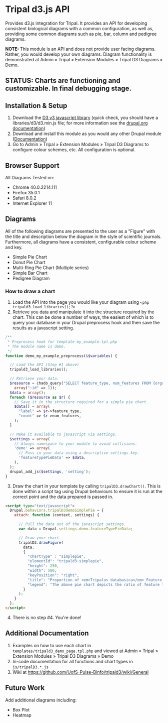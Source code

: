 # Tripal d3.js API
Provides d3.js integration for Tripal. It provides an API for developing consistent
biological diagrams with a common configuration, as well as, providing some
common diagrams such as pie, bar, column and pedigree diagrams.

**NOTE:** This module is an API and does not provide user facing diagrams.
Rather, you would develop your own diagrams. Diagram functionality is
demonstrated at Admin » Tripal » Extension Modules » Tripal D3 Diagrams » Demo.

## STATUS: Charts are functioning and customizable. In final debugging stage.

## Installation & Setup
1. Download the [D3 v3 javascript library](http://d3js.org/) (quick check, you should have a libraries/d3/d3.min.js file; for more information see the [drupal.org documentation](https://www.drupal.org/node/1440066))
2. Download and install this module as you would any other Drupal module ([Documentation](https://www.drupal.org/documentation/install/modules-themes))
3. Go to Admin » Tripal » Extension Modules » Tripal D3 Diagrams to
configure colour schemes, etc. All configuration is optional.

## Browser Support
All Diagrams Tested on:
- Chrome 40.0.2214.111
- Firefox 35.0.1
- Safari 8.0.2
- Internet Explorer 11

## Diagrams
All of the following diagrams are presented to the user as a "Figure" with the
title and description below the diagram in the style of scientific journals.
Furthermore, all diagrams have a consistent, configurable colour scheme and key.
- Simple Pie Chart
- Donut Pie Chart
- Multi-Ring Pie Chart (Multiple series)
- Simple Bar Chart
- Pedigree Diagram

### How to draw a chart
1. Load the API into the page you would like your diagram using `<php tripald3_load_libraries();?>`
2. Retrieve you data and manipulate it into the structure required by the chart. This can be done a number of ways, the easiest of which is to query your database in your Drupal preprocess hook and then save the results as a javascript setting.

```php
/**
 * Preprocess hook for template my_example.tpl.php
 * The module name is demo.
 */
function demo_my_example_preprocess(&$variables) {

  // Load the API (Step #1 above)
  tripald3_load_libraries();

  // Retrieve your data.
  $resource = chado_query("SELECT feature_type, num_features FROM {organism_feature_count} WHERE organism_id=:id",
    array(":id" => 1));
  $data = array();
  foreach ($resource as $r) {
    // Save it in the structure required for a simple pie chart.
    $data[] = array(
      "label" => $r->feature_type,
      "count" => $r->num_features,
    );
  }

  // Make it available to javascript via settings.
  $settings = array(
    // Always namespace to your module to avoid collisions.
    'demo' => array(
      // Pass in your data using a descriptive settings key.
      'featureTypePieData' => $data,
    ),
  );
  drupal_add_js($settings, 'setting');
}
```

3. Draw the chart in your template by calling `tripalD3.drawChart()`. This is done within a script tag using Drupal behaviours to ensure it is run at the correct point and the data prepared is passed in.

```html
<script type="text/javascript">
  Drupal.behaviors.tripalD3demoSimplePie = {
    attach: function (context, settings) {

      // Pull the data out of the javascript settings.
      var data = Drupal.settings.demo.featureTypePieData;

      // Draw your chart.
      tripalD3.drawFigure(
        data,
        {
          "chartType" : "simplepie",
          "elementId": "tripald3-simplepie",
          "height": 250,
          "width": 500,
          "keyPosition": "right",
          "title": "Proportion of <em>Tripalus databasica</em> Feature Types",
          "legend": "The above pie chart depicts the ratio of feature types available for <em>Tripalus databasica</em>.",
        }
      );
    }
  };
</script>
```

4. There is no step #4. You're done!

## Additional Documentation
1. Examples on how to use each chart in `templates/tripald3_demo_page.tpl.php` and viewed at Admin » Tripal » Extension Modules » Tripal D3 Diagrams » Demo
2. In-code documentation for all functions and chart types in `js/tripalD3.*.js`
3. Wiki at https://github.com/UofS-Pulse-Binfo/tripald3/wiki/General

## Future Work
Add additional diagrams including:
 - Box Plot
 - Heatmap
